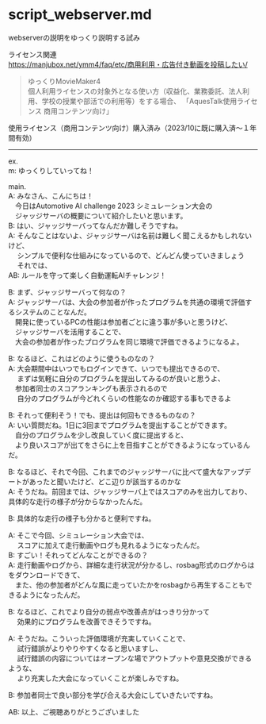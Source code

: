 # script_webserver.md

webserverの説明をゆっくり説明する試み  
  
ライセンス関連  
https://manjubox.net/ymm4/faq/etc/商用利用・広告付き動画を投稿したい/  
> ゆっくりMovieMaker4  
> 個人利用ライセンスの対象外となる使い方（収益化、業務委託、法人利用、学校の授業や部活での利用等）をする場合、 「AquesTalk使用ライセンス 商用コンテンツ向け」  

使用ライセンス（商用コンテンツ向け）購入済み（2023/10に既に購入済〜１年間有効）

---
ex.  
m: ゆっくりしていってね！  

main.  
A: みなさん、こんにちは！  
　今日はAutomotive AI challenge 2023 シミュレーション大会の  
　ジャッジサーバの概要について紹介したいと思います。  
B: はい、ジャッジサーバってなんだか難しそうですね。  
A: そんなことはないよ、ジャッジサーバは名前は難しく聞こえるかもしれないけど、  
　 シンプルで便利な仕組みになっているので、どんどん使っていきましょう  
　 それでは、  
AB: ルールを守って楽しく自動運転AIチャレンジ！   
  
B: まず、ジャッジサーバって何なの？  
A: ジャッジサーバは、大会の参加者が作ったプログラムを共通の環境で評価するシステムのことなんだ。  
　開発に使っているPCの性能は参加者ごとに違う事が多いと思うけど、  
　ジャッジサーバを活用することで、  
　大会の参加者が作ったプログラムを同じ環境で評価できるようになるよ。  
  
B: なるほど、これはどのように使うものなの？  
A: 大会期間中はいつでもログインできて、いつでも提出できるので、  
　 まずは気軽に自分のプログラムを提出してみるのが良いと思うよ、  
 　参加者同士のスコアランキングも表示されるので  
　 自分のプログラムが今どれくらいの性能なのか確認する事もできるよ  
  
B: それって便利そう！でも、提出は何回もできるものなの？  
A: いい質問だね。1日に3回までプログラムを提出することができます。  
　自分のプログラムを少し改良していく度に提出すると、  
　より良いスコアが出てをさらに上を目指すことができるようになっているんだ。  
  
B: なるほど、それで今回、これまでのジャッジサーバに比べて盛大なアップデートがあったと聞いたけど、どこ辺りが該当するのかな  
A: そうだね。前回までは、ジャッジサーバ上ではスコアのみを出力しており、具体的な走行の様子が分からなかったんだ。  
  
B:  具体的な走行の様子も分かると便利ですね。  
  
A: そこで今回、シミュレーション大会では、  
　 スコアに加えて走行動画やログも見れるようになったんだ。  
B: すごい！それってどんなことができるの？  
A: 走行動画やログから、詳細な走行状況が分かるし、rosbag形式のログからはをダウンロードできて、  
　また、他の参加者がどんな風に走っていたかをrosbagから再生することもできるようになったんだ。  
  
B: なるほど、これでより自分の弱点や改善点がはっきり分かって  
　 効果的にプログラムを改善できそうですね。  
  
A: そうだね。こういった評価環境が充実していくことで、  
　 試行錯誤がよりやりやすくなると思いますし、  
　 試行錯誤の内容についてはオープンな場でアウトプットや意見交換ができるような、  
　 より充実した大会になっていくことが楽しみですね。  
  
B: 参加者同士で良い部分を学び合える大会にしていきたいですね。  
  
AB: 以上、ご視聴ありがとうございました  
